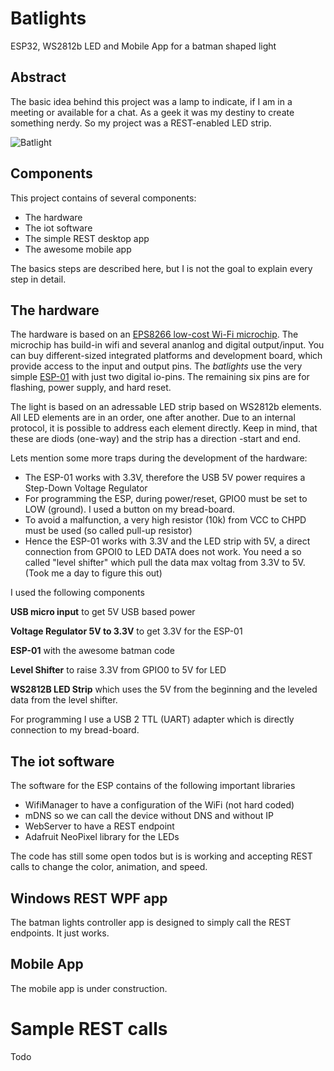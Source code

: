 # Batlights
ESP32, WS2812b LED and Mobile App for a batman shaped light


## Abstract

The basic idea behind this project was a lamp to indicate, if I am in a meeting or available for a chat. As a geek it was my destiny to create something nerdy. So my project was a REST-enabled LED strip.

![Batlight](/assets/IMG_20220317_114434.jpg)


## Components

This project contains of several components:

* The hardware
* The iot software
* The simple REST desktop app
* The awesome mobile app 

The basics steps are described here, but I is not the goal to explain every step in detail.


## The hardware

The hardware is based on an [EPS8266 low-cost Wi-Fi microchip](https://en.wikipedia.org/wiki/ESP8266). The microchip has build-in wifi and several ananlog and digital output/input. You can buy different-sized integrated platforms and development board, which provide access to the input and output pins. The *batlights* use the very simple [ESP-01](https://en.wikipedia.org/wiki/ESP8266#Pinout_of_ESP-01) with just two digital io-pins. The remaining six pins are for flashing, power supply, and hard reset.

The light is based on an adressable LED strip based on WS2812b elements. All LED elements are in an order, one after another. Due to an internal protocol, it is possible to address each element directly. Keep in mind, that these are diods (one-way) and the strip has a direction -start and end. 


Lets mention some more traps during the development of the hardware:

* The ESP-01 works with 3.3V, therefore the USB 5V power requires a Step-Down Voltage Regulator
* For programming the ESP, during power/reset, GPIO0 must be set to LOW (ground). I used a button on my bread-board.
* To avoid a malfunction, a very high resistor (10k) from VCC to CHPD must be used (so called pull-up resistor)
* Hence the ESP-01 works with 3.3V and the LED strip with 5V, a direct connection from GPOI0 to LED DATA does not work. You need a so called "level shifter" which pull the data max voltag from 3.3V to 5V. (Took me a day to figure this out)


I used the following components

__USB micro input__ to get 5V USB based power

__Voltage Regulator 5V to 3.3V__ to get 3.3V for the ESP-01

__ESP-01__ with the awesome batman code

__Level Shifter__ to raise 3.3V from GPIO0 to 5V for LED

__WS2812B LED Strip__ which uses the 5V from the beginning and the leveled data from the level shifter.


For programming I use a USB 2 TTL (UART) adapter which is directly connection to my bread-board.

## The iot software

The software for the ESP contains of the following important libraries

* WifiManager to have a configuration of the WiFi (not hard coded)
* mDNS so we can call the device without DNS and without IP
* WebServer to have a REST endpoint
* Adafruit NeoPixel library for the LEDs

The code has still some open todos but is is working and accepting REST calls to change the color, animation, and speed.

## Windows REST WPF app

The batman lights controller app is designed to simply call the REST endpoints. It just works.

## Mobile App

The mobile app is under construction.


# Sample REST calls

Todo

